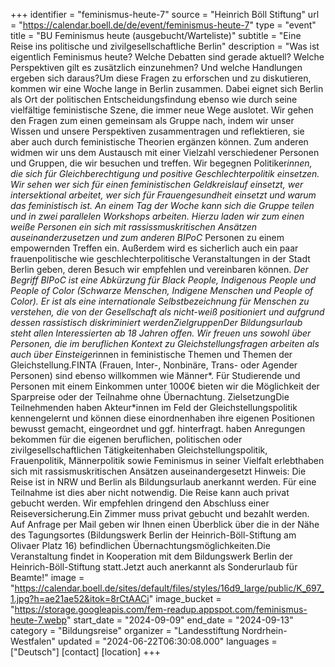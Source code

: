 +++
identifier = "feminismus-heute-7"
source = "Heinrich Böll Stiftung"
url = "https://calendar.boell.de/de/event/feminismus-heute-7"
type = "event"
title = "BU Feminismus heute (ausgebucht/Warteliste)"
subtitle = "Eine Reise ins politische und zivilgesellschaftliche Berlin"
description = "Was ist eigentlich Feminismus heute? Welche Debatten sind gerade aktuell? Welche Perspektiven gilt es zusätzlich einzunehmen? Und welche Handlungen ergeben sich daraus?Um diese Fragen zu erforschen und zu diskutieren, kommen wir eine Woche lange in Berlin zusammen. Dabei eignet sich Berlin als Ort der politischen Entscheidungsfindung ebenso wie durch seine vielfältige feministische Szene, die immer neue Wege auslotet. Wir gehen den Fragen zum einen gemeinsam als Gruppe nach, indem wir unser Wissen und unsere Perspektiven zusammentragen und reflektieren, sie aber auch durch feministische Theorien ergänzen können. Zum anderen widmen wir uns dem Austausch mit einer Vielzahl verschiedener Personen und Gruppen, die wir besuchen und treffen. Wir begegnen Politiker*innen, die sich für Gleichberechtigung und positive Geschlechterpolitik einsetzen. Wir sehen wer sich für einen feministischen Geldkreislauf einsetzt, wer intersektional arbeitet, wer sich für Frauengesundheit einsetzt und warum das feministisch ist. An einem Tag der Woche kann sich die Gruppe teilen und in zwei parallelen Workshops arbeiten. Hierzu laden wir zum einen weiße Personen ein sich mit rassissmuskritischen Ansätzen auseinanderzusetzen und zum anderen BIPoC* Personen zu einem empowernden Treffen ein.  Außerdem wird es sicherlich auch ein paar frauenpolitische wie geschlechterpolitische Veranstaltungen in der Stadt Berlin geben, deren Besuch wir empfehlen und vereinbaren können.  *Der Begriff BIPoC ist eine Abkürzung für Black People, Indigenous People und People of Color (Schwarze Menschen, Indigene Menschen und People of Color). Er ist als eine internationale Selbstbezeichnung für Menschen zu verstehen, die von der Gesellschaft als nicht-weiß positioniert und aufgrund dessen rassistisch diskriminiert werdenZielgruppenDer Bildungsurlaub steht allen Interessierten ab 18 Jahren offen. Wir freuen uns sowohl über Personen, die im beruflichen Kontext zu Gleichstellungsfragen arbeiten als auch über Einsteiger*innen in feministische Themen und Themen der Gleichstellung.FINTA (Frauen, Inter-, Nonbinäre, Trans- oder Agender Personen) sind ebenso willkommen wie Männer*. Für Studierende und Personen mit einem Einkommen unter 1000€ bieten wir die Möglichkeit der Sparpreise oder der Teilnahme ohne Übernachtung.  ZielsetzungDie Teilnehmenden haben Akteur*innen im Feld der Gleichstellungspolitik kennengelernt und können diese einordnenhaben ihre eigenen Positionen bewusst gemacht, eingeordnet und ggf. hinterfragt. haben Anregungen bekommen für die eigenen beruflichen, politischen oder zivilgesellschaftlichen Tätigkeitenhaben Gleichstellungspolitik, Frauenpolitik, Männerpolitik sowie Feminismus in seiner Vielfalt erlebthaben sich mit rassismuskritischen Ansätzen auseinandergesetzt Hinweis: Die Reise ist in NRW und Berlin als Bildungsurlaub anerkannt werden. Für eine Teilnahme ist dies aber nicht notwendig. Die Reise kann auch privat gebucht werden.  Wir empfehlen dringend den Abschluss einer Reiseversicherung.Ein Zimmer muss privat gebucht und bezahlt werden. Auf Anfrage per Mail geben wir Ihnen einen Überblick über die in der Nähe des Tagungsortes (Bildungswerk Berlin der Heinrich-Böll-Stiftung am Olivaer Platz 16) befindlichen Übernachtungsmöglichkeiten.Die Veranstaltung findet in Kooperation mit dem Bildungswerk Berlin der Heinrich-Böll-Stiftung statt.Jetzt auch anerkannt als Sonderurlaub für Beamte!"
image = "https://calendar.boell.de/sites/default/files/styles/16d9_large/public/K_697_1.jpg?h=ae21ae52&itok=8rCtAACi"
image_bucket = "https://storage.googleapis.com/fem-readup.appspot.com/feminismus-heute-7.webp"
start_date = "2024-09-09"
end_date = "2024-09-13"
category = "Bildungsreise"
organizer = "Landesstiftung Nordrhein-Westfalen"
updated = "2024-06-22T06:30:08.000"
languages = ["Deutsch"]
[contact]
[location]
+++